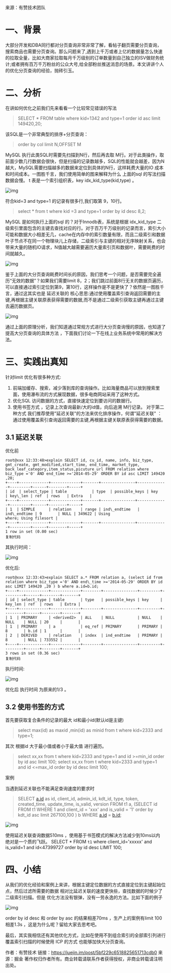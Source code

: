 来源：有赞技术团队

# 一、背景

大部分开发和DBA同行都对分页查询非常非常了解，看帖子翻页需要分页查询，搜索商品也需要分页查询。那么问题来了,遇到上千万或者上亿的数据量怎么快速的拉取全量，比如大商家拉取每月千万级别的订单数量到自己独立的ISV做财务统计;或者拥有百万千万粉丝的公众大号,给全部粉丝推送消息的场景。本文讲讲个人的优化分页查询的经验，抛砖引玉。

# 二、分析

在讲如何优化之前我们先来看看一个比较常见错误的写法

> SELECT * FROM table where kid=1342 and type=1 order id asc limit 149420,20;

该SQL是一个非常典型的排序+分页查询：

> order by col limit N,OFFSET M

MySQL 执行此类SQL时需要先扫描到N行，然后再去取 M行。对于此类操作，取前面少数几行数据会很快，但是扫描的记录数越多，SQL的性能就会越差，因为N越大，MySQL需要扫描越多的数据来定位到具体的N行，这样耗费大量的IO 成本和时间成本。一图胜千言，我们使用简单的图来解释为什么 上面的sql 的写法扫描数据会慢。 t 表是一个索引组织表，key idx_kid_type(kid,type) 。



![img](https://user-gold-cdn.xitu.io/2018/11/19/16729f5c65ed56cb?imageView2/0/w/1280/h/960/format/webp/ignore-error/1)



符合kid=3 and type=1 的记录有很多行,我们取第 9，10行。

> select * from t where kid =3 and type=1 order by id desc 8,2;

MySQL 是如何执行上面的sql 的？对于Innodb表，系统是根据 idx_kid_type 二级索引里面包含的主键去查找对应的行。对于百万千万级别的记录而言，索引大小可能和数据大小相差无几，cache在内存中的索引数量有限，而且二级索引和数据叶子节点不在同一个物理块儿上存储，二级索引与主键的相对无序映射关系，也会带来大量的随机IO请求，N值越大越需要遍历大量索引页和数据叶，需要耗费的时间就越久。



![img](https://user-gold-cdn.xitu.io/2018/11/19/16729f60bc733f81?imageView2/0/w/1280/h/960/format/webp/ignore-error/1)



鉴于上面的大分页查询耗费时间长的原因，我们思考一个问题，是否需要完全遍历“无效的数据”？如果我们需要limit 8，2；我们跳过前面8行无关的数据页遍历，可以直接通过索引定位到第9，第10行，这样操作是不是更快了？依然是一图胜千言，通过这其实也是 延迟关联的 核心思思:通过使用覆盖索引查询返回需要的主键,再根据主键关联原表获得需要的数据,而不是通过二级索引获取主键再通过主键去遍历数据页。



![img](https://user-gold-cdn.xitu.io/2018/11/19/16729f63dab7a9f0?imageView2/0/w/1280/h/960/format/webp/ignore-error/1)



通过上面的原理分析，我们知道通过常规方式进行大分页查询慢的原因，也知道了提高大分页查询的具体方法 ，下面我们讨论一下在线上业务系统中常用的解决方法。

# 三、实践出真知

针对limit 优化有很多种方式:

1. 前端加缓存、搜索，减少落到库的查询操作。比如海量商品可以放到搜索里面，使用瀑布流的方式展现数据，很多电商网站采用了这种方式。
2. 优化SQL 访问数据的方式，直接快速定位到要访问的数据行。
3. 使用书签方式 ，记录上次查询最新/大的id值，向后追溯 M行记录。 对于第二种方式 我们推荐使用"延迟关联"的方法来优化排序操作，何谓"延迟关联" ：通过使用覆盖索引查询返回需要的主键,再根据主键关联原表获得需要的数据。

## 3.1 延迟关联

优化前

```
root@xxx 12:33:48>explain SELECT id, cu_id, name, info, biz_type, gmt_create, gmt_modified,start_time, end_time, market_type, back_leaf_category,item_status,picuture_url FROM relation where biz_type ='0' AND end_time >='2014-05-29' ORDER BY id asc LIMIT 149420 ,20;
+----+-------------+-------------+-------+---------------+-------------+---------+------+--------+-----+
| id  | select_type | table           | type  | possible_keys | key            | key\_len | ref  | rows   | Extra   |
+----+-------------+-------------+-------+---------------+-------------+---------+------+--------+-----+
| 1  | SIMPLE      | relation    | range | ind\_endtime   | ind\_endtime | 9       | NULL | 349622 | Using                                                                                                                       where; Using filesort |
+----+-------------+-------------+-------+---------------+-------------+---------+------+--------+-----+
1 row in set (0.00 sec)
复制代码
```

其执行时间：



![img](https://user-gold-cdn.xitu.io/2018/11/19/16729f6870aaf911?imageView2/0/w/1280/h/960/format/webp/ignore-error/1)



优化后:

```
root@xxx 12:33:43>explain SELECT a.* FROM relation a, (select id from relation where biz_type ='0' AND end\_time >='2014-05-29' ORDER BY id asc LIMIT 149420 ,20 ) b where a.id=b.id;
+----+-------------+-------------+--------+---------------+---------+---------+------+--------+-------+
| id | select_type | table       | type   | possible_keys | key     | key_len | ref  | rows   | Extra |
+----+-------------+-------------+--------+---------------+---------+---------+------+--------+-------+
| 1  | PRIMARY     | <derived2>  | ALL    | NULL          | NULL    | NULL    | NULL | 20     |       |
| 1  | PRIMARY     | a           | eq_ref | PRIMARY       | PRIMARY | 8       | b.id | 1      |       |
| 2  | DERIVED     | relation    | index  | ind_endtime   | PRIMARY | 8       | NULL | 733552 |       |
+----+-------------+-------------+--------+---------------+---------+---------+------+--------+-------+
3 rows in set (0.36 sec)
复制代码
```

执行时间:



![img](https://user-gold-cdn.xitu.io/2018/11/19/16729f6e82ffb2f8?imageView2/0/w/1280/h/960/format/webp/ignore-error/1)



优化后 执行时间 为原来的1/3 。

## 3.2 使用书签的方式

首先要获取复合条件的记录的最大 id和最小id(默认id是主键)

> select max(id) as maxid ,min(id) as minid from t where kid=2333 and type=1;

其次 根据id 大于最小值或者小于最大值 进行遍历。

> select xx,xx from t where      kid=2333 and type=1 and id >=min_id order by id asc  limit 100; select xx,xx from t where      kid=2333 and type=1 and id <=max_id order by id  desc limit 100;

案例

当遇到延迟关联也不能满足查询速度的要求时

> SELECT [a.id](http://a.id) as id, client_id, admin_id, kdt_id, type, token, created_time, update_time, is_valid, version FROM t1 a, (SELECT id FROM t1 WHERE 1 and client_id = 'xxx' and is_valid = '1' order by kdt_id asc limit 267100,100 ) b WHERE [a.id](http://a.id) = [b.id](http://b.id);



![img](https://user-gold-cdn.xitu.io/2018/11/19/16729f7690817b0b?imageView2/0/w/1280/h/960/format/webp/ignore-error/1)



使用延迟关联查询数据510ms ，使用基于书签模式的解决方法减少到10ms以内 绝对是一个质的飞跃。 SELECT * FROM `t1` where client_id='xxxxx' and is_valid=1 and id<47399727 order by id desc LIMIT 100;

# 四、小结

从我们的优化经验和案例上来讲，根据主键定位数据的方式直接定位到主键起始位点，然后过滤所需要的数据 相对比延迟关联的速度更快些，查找数据的时候少了二级索引扫描。但是 优化方法没有银弹，没有一劳永逸的方法。比如下面的例子



![img](https://user-gold-cdn.xitu.io/2018/11/19/16729f83ab4a6520?imageView2/0/w/1280/h/960/format/webp/ignore-error/1)



order by id desc 和 order by asc 的结果相差70ms ，生产上的案例有limit 100 相差1.3s ，这是为什么呢？留给大家去思考吧。

最后，其实我相信还有其他优化方式，比如在使用不到组合索引的全部索引列进行覆盖索引扫描的时候使用 ICP 的方式 也能够加快大分页查询。


作者：有赞技术
链接：https://juejin.im/post/5bf229c6518825651713cdb0
来源：掘金
著作权归作者所有。商业转载请联系作者获得授权，非商业转载请注明出处。